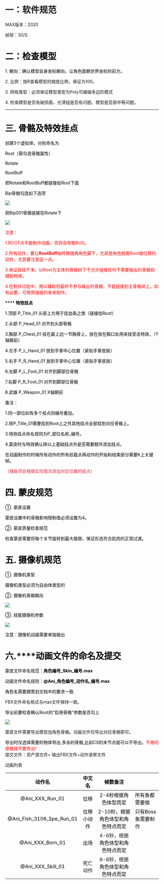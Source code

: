 # 一：软件规范
MAX版本：2020

帧频：30/S



# **<font style="color:#000000;">二：检查模型</font>**
<font style="color:#000000;">1. 朝向：确认模型自身坐标朝向，让角色面朝世界坐标的前方。</font>

<font style="color:#1a1a1a;">2. 比例：按R查看模型的缩放比例，保证为100。</font>

<font style="color:#1a1a1a;">3. 网格类型：必须保证模型类型为Poly可编辑多边形模式</font>

<font style="color:#1a1a1a;">4. 检查模型是否有破损面，光滑组是否有问题。模型是否居中等问题。</font>

****

# **<font style="color:#000000;">三. 骨骼及特效挂点</font>**
<font style="color:#000000;">创建</font><font style="color:#000000;">3</font><font style="color:#000000;">个虚拟体，分别命名为</font>

<font style="color:#000000;">Root（需勾选骨骼属性）</font>

<font style="color:#000000;">Rotate</font>

<font style="color:#000000;">RootBuff</font>

<font style="color:#000000;">把</font><font style="color:#000000;">Rotate</font><font style="color:#000000;">和</font><font style="color:#000000;">RootBuff</font><font style="color:#000000;">都链接给</font><font style="color:#000000;">Root</font><font style="color:#000000;">下面</font>

<font style="color:#000000;">Bip骨骼勾选如下选项</font>

![](https://cdn.nlark.com/yuque/0/2024/png/43256883/1722218367841-8c2b5d4b-2a68-40e7-bcc0-c5f320a7f01d.png)

<font style="color:#000000;">把</font><font style="color:#000000;">Bip001</font><font style="color:#000000;">骨骼链接在</font><font style="color:#000000;">Rotate</font><font style="color:#000000;">下</font>

![](https://cdn.nlark.com/yuque/0/2024/png/43256883/1722218367975-e46a9539-2d53-4a72-a6d4-0a8c175fe831.png)

<font style="color:#ff0000;">注意：</font>

<font style="color:#ff0000;">1.ROOT点不能制作动画，否则会导致BUG。</font>

<font style="color:#ff0000;">2.所有动作，要让</font>**<font style="color:#ff0000;">RootBuff</font>**<font style="color:#ff0000;">始终跟随再角色脚下，尤其是角色脱离Root做位移的动作，尤其要注意这一点。</font>

<font style="color:#ff0000;">3.保证层级干净。以Root为主体的骨骼树下不允许链接任何不需要输出的骨骼和辅助物体。 </font>

<font style="color:#ff0000;">4.在制作过程中，用以辅助但最终不参与输出的骨骼，不能链接到主骨骼树上。如有必要，可使用链接约束来制作。</font>



**<font style="color:#1a1a1a;"></font>****<font style="color:#000000;"> 特效挂点</font>**

<font style="color:#000000;">1.顶部 P_Title_01  头部上方用于挂血条之类（链接给Root）</font>

<font style="color:#000000;">2.头部 P_Head_01 对齐到头部骨骼</font>

<font style="color:#000000;">3.胸部 P_Chest_01 挂在最上边一节胸骨上，放在放在胸口处用来挂受击特效，（Y轴朝前）</font>

<font style="color:#000000;">4.左手 P_L_Hand_01 放到手掌中心位置（紧贴手掌皮肤）</font>

<font style="color:#000000;">5.右手 P_R_Hand_01 放到手掌中心位置（紧贴手掌皮肤）</font>

<font style="color:#000000;">6.左脚 P_L_Foot_01 对齐到脚部位骨骼</font>

<font style="color:#000000;">7.右脚 P_R_Foot_01 对齐到脚部位骨骼</font>

<font style="color:#000000;">8.武器 P_Weapon_01 X轴朝前</font>

<font style="color:#000000;">备注：</font>

<font style="color:#000000;">1.同一部位如有多个挂点则编号叠加。</font>

<font style="color:#000000;">2.除P_Title_01需要挂到Root上之外其他挂点全部挂到对应骨骼上。</font>

<font style="color:#000000;">3.特效挂点命名规则为P_部位名称_编号。</font>

<font style="color:#000000;">4.蒙皮时与特效确认除以上基础挂点外是否需要额外添加挂点。</font>

<font style="color:#000000;">在动画制作的时候所有动作的所有挂载点再动作的开始和结束部分需要K上关键帧。</font>

<font style="color:#DF2A3F;">（捕鱼项目根据实际情况添加对应位置的挂点）</font>

<font style="color:#DF2A3F;"></font>

# **<font style="color:#000000;">四. 蒙皮规范</font>**
<font style="color:#000000;">①. </font><font style="color:#000000;">蒙皮设置</font>

<font style="color:#000000;">蒙皮设置中的骨骼影响限制值必须设置为4。</font>

<font style="color:#000000;">②. </font><font style="color:#000000;">蒙皮质量检查规范</font>

<font style="color:#000000;">检查蒙皮需要将每个关节旋转到最大极限，保证形态符合肌肉的正常过渡。</font>

<font style="color:#000000;"></font>

# **<font style="color:#000000;">五. 摄像机规范</font>**
<font style="color:#000000;">①. </font><font style="color:#000000;">摄像机类型</font>

<font style="color:#000000;">摄像机类型必须为自由体类型的</font>

<font style="color:#000000;">②. </font><font style="color:#000000;">摄像机骨骼朝向</font>

![](https://cdn.nlark.com/yuque/0/2024/png/43256883/1722218823782-e39950bc-6dde-4c86-bf9c-56025922c4ab.png)

<font style="color:#000000;">③. </font><font style="color:#000000;">技能摄像机参数</font>

![](https://cdn.nlark.com/yuque/0/2024/png/43256883/1722220771964-4be77366-6989-42a5-a77b-de041664604b.png)

<font style="color:#000000;">注意：摄像机动画需要单独输出</font>

<font style="color:#000000;"></font>

# **<font style="color:#000000;">六.</font>****<font style="color:#000000;">动画文件的命名及提交</font>**
<font style="color:#000000;">蒙皮文件命名规范：</font>**<font style="color:#000000;">角色编号_Skin_编号.max</font>**

<font style="color:#000000;">动画文件命名规则：</font>**<font style="color:#000000;">@Ani_角色编号_动作名_编号.max</font>**

<font style="color:#000000;">角色名需要跟策划文档中的要求一致.</font>

FBX文件命名格式与max文件保持一致。



<font style="color:#000000;">导出前要检查确认Root的“启用骨骼”参数是否勾上</font>

![](https://cdn.nlark.com/yuque/0/2024/png/43256883/1722218986990-2c0633b9-7893-470c-af17-a7de77f0ff29.png)

蒙皮文件需要导出模型加角色骨骼。动画文件仅导出对应骨骼即可。

<font style="color:#000000;">导出时仅选择需要的物体导出,多余的骨骼,比如CS的末节点就可以不导出。</font><font style="color:#ff0000;">不用的骨骼就不要导出!</font>  
提交文件：资产源文件+ 输出FBX文件+动作录屏文件  

动画列表

| <font style="color:#000;">动作名</font> | <font style="color:#000;">中文名</font> | <font style="color:#000;">帧数备注</font><br/><font style="color:#000;"></font> | |
| :---: | :---: | :---: | --- |
| <font style="color:#000;">@Ani_XXX_Run_01 </font> | <font style="color:#000;">位移</font> | <font style="color:#000;">2-4秒根据角色体型而定</font> | <font style="color:#000;">所有鱼都需要做</font> |
| <font style="color:#000;">@Ani_Fish_3106_Spe_Run_01</font> | <font style="color:#000;">位移小动作</font> | <font style="color:#000;">2-10秒，根据角色体型和角色特点而定</font> | <font style="color:#000;">只有Boss鱼需要制作</font> |
| <font style="color:#000;">@Ani_XXX_Born_01</font> | <font style="color:#000;">出场</font> | 4-6秒，根据<font style="color:#000;">角色体型和角色特点而定</font> | |
| <font style="color:#000;">@Ani_XXX_Skill_01</font> | 死亡动作 | 6-8秒，根据<font style="color:#000;">角色体型和角色特点而定</font> | |


